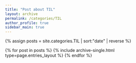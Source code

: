 ```yaml
---
title: "Post about TIL"
layout: archive
permalink: /categories/TIL
author_profile: true
sidebar_main: true
---
```


{% assign posts = site.categories.TIL | sort:"date" | reverse %}

{% for post in posts %}
  {% include archive-single.html type=page.entries_layout %}
{% endfor %}